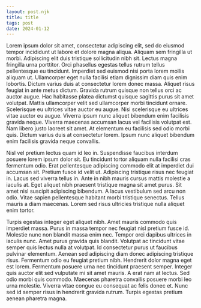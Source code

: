 ```yaml
---
layout: post.njk
title: title
tags: post
date: 2024-01-12
---
```


Lorem ipsum dolor sit amet, consectetur adipiscing elit, sed do eiusmod tempor incididunt ut labore et dolore magna aliqua. Aliquam sem fringilla ut morbi. Adipiscing elit duis tristique sollicitudin nibh sit. Lectus magna fringilla urna porttitor. Orci phasellus egestas tellus rutrum tellus pellentesque eu tincidunt. Imperdiet sed euismod nisi porta lorem mollis aliquam ut. Ullamcorper eget nulla facilisi etiam dignissim diam quis enim lobortis. Dictum varius duis at consectetur lorem donec massa. Aliquet risus feugiat in ante metus dictum. Gravida rutrum quisque non tellus orci ac auctor augue. Hac habitasse platea dictumst quisque sagittis purus sit amet volutpat. Mattis ullamcorper velit sed ullamcorper morbi tincidunt ornare. Scelerisque eu ultrices vitae auctor eu augue. Nisi scelerisque eu ultrices vitae auctor eu augue. Viverra ipsum nunc aliquet bibendum enim facilisis gravida neque. Viverra maecenas accumsan lacus vel facilisis volutpat est. Nam libero justo laoreet sit amet. At elementum eu facilisis sed odio morbi quis. Dictum varius duis at consectetur lorem. Ipsum nunc aliquet bibendum enim facilisis gravida neque convallis.

Nisl vel pretium lectus quam id leo in. Suspendisse faucibus interdum posuere lorem ipsum dolor sit. Eu tincidunt tortor aliquam nulla facilisi cras fermentum odio. Erat pellentesque adipiscing commodo elit at imperdiet dui accumsan sit. Pretium fusce id velit ut. Adipiscing tristique risus nec feugiat in. Lacus sed viverra tellus in. Ante in nibh mauris cursus mattis molestie a iaculis at. Eget aliquet nibh praesent tristique magna sit amet purus. Sit amet nisl suscipit adipiscing bibendum. A lacus vestibulum sed arcu non odio. Vitae sapien pellentesque habitant morbi tristique senectus. Tellus mauris a diam maecenas. Lorem sed risus ultricies tristique nulla aliquet enim tortor.

Turpis egestas integer eget aliquet nibh. Amet mauris commodo quis imperdiet massa. Purus in massa tempor nec feugiat nisl pretium fusce id. Molestie nunc non blandit massa enim nec. Tempor orci dapibus ultrices in iaculis nunc. Amet purus gravida quis blandit. Volutpat ac tincidunt vitae semper quis lectus nulla at volutpat. Id consectetur purus ut faucibus pulvinar elementum. Aenean sed adipiscing diam donec adipiscing tristique risus. Fermentum odio eu feugiat pretium nibh. Hendrerit dolor magna eget est lorem. Fermentum posuere urna nec tincidunt praesent semper. Integer quis auctor elit sed vulputate mi sit amet mauris. A erat nam at lectus. Sed odio morbi quis commodo. Maecenas pharetra convallis posuere morbi leo urna molestie. Viverra vitae congue eu consequat ac felis donec et. Nunc sed id semper risus in hendrerit gravida rutrum. Turpis egestas pretium aenean pharetra magna.